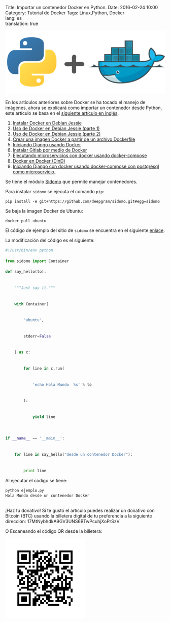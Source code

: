 Title: Importar un contenedor Docker en Python.
Date: 2016-02-24 10:00  
Category: Tutorial de Docker 
Tags: Linux,Python, Docker  
lang: es  
translation: true  

![](./images/importaruncontenedordockerenpython-1.png)

En los artículos anteriores sobre Docker se ha tocado el manejo de imágenes, ahora se explicará como importar un contenedor desde Python, este artículo se basa en el [siguiente artículo en inglés](https://blog.deepgram.com/import-a-docker-container-in-python/).

1. [Instalar Docker en Debian Jessie](https://www.seraph.to/instalar-docker-en-debian-jessie.html)  
2. [Uso de Docker en Debian Jessie (parte 1)](https://www.seraph.to/uso-de-docker-en-debian-jessie-parte-1.html)  
3. [Uso de Docker en Debian Jessie (parte 2)](https://www.seraph.to/uso-de-docker-en-debian-jessie-parte-2.html)  
4. [Crear una imagen Docker a partir de un archivo Dockerfile](https://www.seraph.to/crear-una-imagen-docker-a-partir-de-un-archivo-dockerfile.html)  
5. [Iniciando Django usando Docker](https://www.seraph.to/iniciando-django-usando-docker.html)  
6. [Instalar Gitlab por medio de Docker](https://www.seraph.to/instalar-gitlab-por-medio-de-docker.html)  
7. [Ejecutando microservicios con docker usando docker-compose](https://www.seraph.to/ejecutando-micros-servicios-con-docker-usando-docker-compose.html)  
8. [Docker en Docker (DinD)](https://www.seraph.to/docker-en-docker-dind.html)
9. [Iniciando Django con docker usando docker-compose con postgresql como microservicio.](https://www.seraph.to/iniciando-django-con-docker-usando-docker-compose-con-postgresql-como-microservicio.html)

Se tiene el módulo [Sidomo](https://github.com/deepgram/sidomo) que permite manejar contenedores.

Para instalar `sidomo` se ejecuta el comando `pip`:
```
pip install -e git+https://github.com/deepgram/sidomo.git#egg=sidomo
```
Se baja la imagen Docker de Ubuntu:
```
docker pull ubuntu
```
El código de ejemplo del sitio de `sidomo` se encuentra en el siguiente [enlace](https://github.com/deepgram/sidomo/blob/master/examples/hello_world.py).


La modificación del código es el siguiente:

```python
#!/usr/bin/env python

from sidomo import Container

def say_hello(to):


    """Just say it."""


    with Container(


        'ubuntu',


        stderr=False


    ) as c:


        for line in c.run(


            'echo Hola Mundo  %s' % to


        ):


            yield line



if __name__ == '__main__':


    for line in say_hello("desde un contenedor Docker"):


        print line

```


Al ejecutar el código se tiene:
```python
python ejemplo.py 
Hola Mundo desde un contenedor Docker
```

##  ##
¡Haz tu donativo!
Si te gustó el artículo puedes realizar un donativo con Bitcoin (BTC)
usando la billetera digital de tu preferencia a la siguiente
dirección: 17MtNybhdkA9GV3UNS6BTwPcuhjXoPrSzV

O Escaneando el código QR desde la billetera:

![17MtNybhdkA9GV3UNS6BTwPcuhjXoPrSzV](./images/17MtNybhdkA9GV3UNS6BTwPcuhjXoPrSzV.png)
